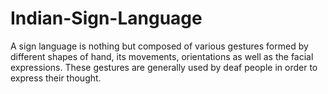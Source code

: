 # Indian-Sign-Language
 A sign language is nothing but composed of various gestures formed by different shapes of hand, its movements, orientations as well as the facial expressions. These gestures are generally used by deaf people in order to express their thought.
